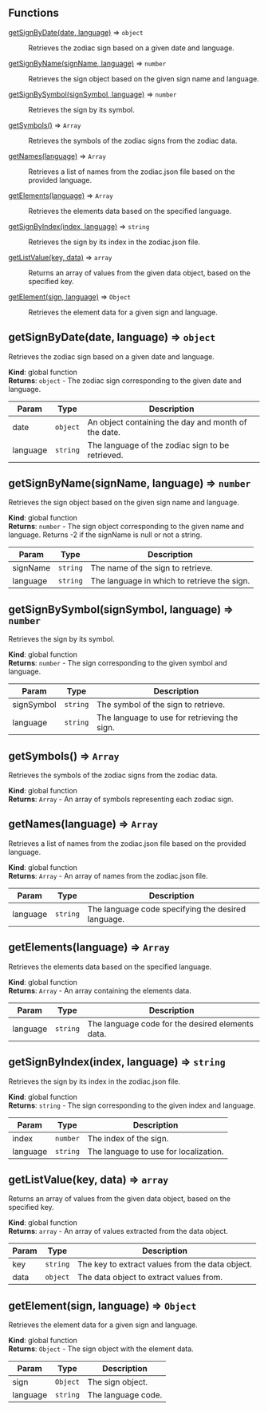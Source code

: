 ## Functions

<dl>
<dt><a href="#getSignByDate">getSignByDate(date, language)</a> ⇒ <code>object</code></dt>
<dd><p>Retrieves the zodiac sign based on a given date and language.</p>
</dd>
<dt><a href="#getSignByName">getSignByName(signName, language)</a> ⇒ <code>number</code></dt>
<dd><p>Retrieves the sign object based on the given sign name and language.</p>
</dd>
<dt><a href="#getSignBySymbol">getSignBySymbol(signSymbol, language)</a> ⇒ <code>number</code></dt>
<dd><p>Retrieves the sign by its symbol.</p>
</dd>
<dt><a href="#getSymbols">getSymbols()</a> ⇒ <code>Array</code></dt>
<dd><p>Retrieves the symbols of the zodiac signs from the zodiac data.</p>
</dd>
<dt><a href="#getNames">getNames(language)</a> ⇒ <code>Array</code></dt>
<dd><p>Retrieves a list of names from the zodiac.json file based on the provided language.</p>
</dd>
<dt><a href="#getElements">getElements(language)</a> ⇒ <code>Array</code></dt>
<dd><p>Retrieves the elements data based on the specified language.</p>
</dd>
<dt><a href="#getSignByIndex">getSignByIndex(index, language)</a> ⇒ <code>string</code></dt>
<dd><p>Retrieves the sign by its index in the zodiac.json file.</p>
</dd>
<dt><a href="#getListValue">getListValue(key, data)</a> ⇒ <code>array</code></dt>
<dd><p>Returns an array of values from the given data object, based on the specified key.</p>
</dd>
<dt><a href="#getElement">getElement(sign, language)</a> ⇒ <code>Object</code></dt>
<dd><p>Retrieves the element data for a given sign and language.</p>
</dd>
</dl>

<a name="getSignByDate"></a>

## getSignByDate(date, language) ⇒ <code>object</code>
Retrieves the zodiac sign based on a given date and language.

**Kind**: global function  
**Returns**: <code>object</code> - The zodiac sign corresponding to the given date and language.  

| Param | Type | Description |
| --- | --- | --- |
| date | <code>object</code> | An object containing the day and month of the date. |
| language | <code>string</code> | The language of the zodiac sign to be retrieved. |

<a name="getSignByName"></a>

## getSignByName(signName, language) ⇒ <code>number</code>
Retrieves the sign object based on the given sign name and language.

**Kind**: global function  
**Returns**: <code>number</code> - The sign object corresponding to the given name and language. Returns -2 if the signName is null or not a string.  

| Param | Type | Description |
| --- | --- | --- |
| signName | <code>string</code> | The name of the sign to retrieve. |
| language | <code>string</code> | The language in which to retrieve the sign. |

<a name="getSignBySymbol"></a>

## getSignBySymbol(signSymbol, language) ⇒ <code>number</code>
Retrieves the sign by its symbol.

**Kind**: global function  
**Returns**: <code>number</code> - The sign corresponding to the given symbol and language.  

| Param | Type | Description |
| --- | --- | --- |
| signSymbol | <code>string</code> | The symbol of the sign to retrieve. |
| language | <code>string</code> | The language to use for retrieving the sign. |

<a name="getSymbols"></a>

## getSymbols() ⇒ <code>Array</code>
Retrieves the symbols of the zodiac signs from the zodiac data.

**Kind**: global function  
**Returns**: <code>Array</code> - An array of symbols representing each zodiac sign.  
<a name="getNames"></a>

## getNames(language) ⇒ <code>Array</code>
Retrieves a list of names from the zodiac.json file based on the provided language.

**Kind**: global function  
**Returns**: <code>Array</code> - An array of names from the zodiac.json file.  

| Param | Type | Description |
| --- | --- | --- |
| language | <code>string</code> | The language code specifying the desired language. |

<a name="getElements"></a>

## getElements(language) ⇒ <code>Array</code>
Retrieves the elements data based on the specified language.

**Kind**: global function  
**Returns**: <code>Array</code> - An array containing the elements data.  

| Param | Type | Description |
| --- | --- | --- |
| language | <code>string</code> | The language code for the desired elements data. |

<a name="getSignByIndex"></a>

## getSignByIndex(index, language) ⇒ <code>string</code>
Retrieves the sign by its index in the zodiac.json file.

**Kind**: global function  
**Returns**: <code>string</code> - The sign corresponding to the given index and language.  

| Param | Type | Description |
| --- | --- | --- |
| index | <code>number</code> | The index of the sign. |
| language | <code>string</code> | The language to use for localization. |

<a name="getListValue"></a>

## getListValue(key, data) ⇒ <code>array</code>
Returns an array of values from the given data object, based on the specified key.

**Kind**: global function  
**Returns**: <code>array</code> - An array of values extracted from the data object.  

| Param | Type | Description |
| --- | --- | --- |
| key | <code>string</code> | The key to extract values from the data object. |
| data | <code>object</code> | The data object to extract values from. |

<a name="getElement"></a>

## getElement(sign, language) ⇒ <code>Object</code>
Retrieves the element data for a given sign and language.

**Kind**: global function  
**Returns**: <code>Object</code> - The sign object with the element data.  

| Param | Type | Description |
| --- | --- | --- |
| sign | <code>Object</code> | The sign object. |
| language | <code>string</code> | The language code. |

